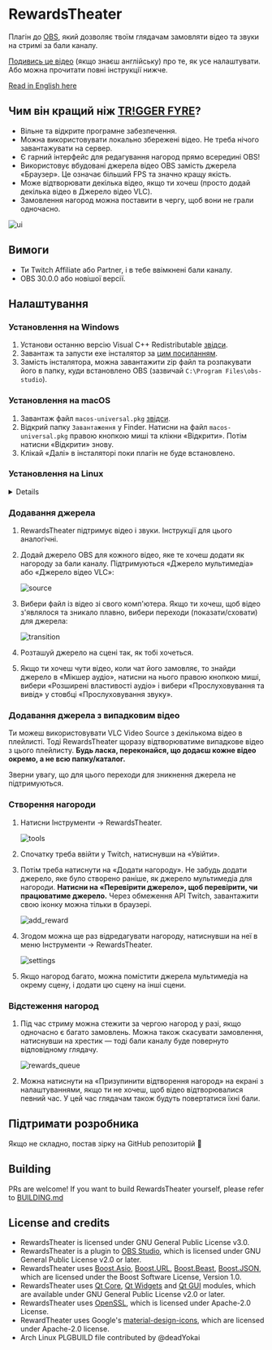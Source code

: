 # RewardsTheater

Плагін до [OBS](https://obsproject.com/), який дозволяє твоїм глядачам замовляти відео та звуки на стримі за бали каналу.

[Подивись це відео](https://youtu.be/-0evZCAlXVU) (якщо знаєш англійську) про те, як усе налаштувати. 
Або можна прочитати повні інструкції нижче.

[Read in English here](README.md)

## Чим він кращий ніж [TR!GGER FYRE](https://overlays.thefyrewire.com/widgets/triggerfyre/)?

- Вільне та відкрите програмне забезпечення.
- Можна використовувати локально збережені відео. Не треба нічого завантажувати на сервер.
- Є гарний інтерфейс для редагування нагород прямо всередині OBS!
- Використовує вбудовані джерела відео OBS замість джерела «Браузер». Це означає більший FPS та значно кращу якість.
- Може відтворювати декілька відео, якщо ти хочеш (просто додай декілька відео в Джерело відео VLC).
- Замовлення нагород можна поставити в чергу, щоб вони не грали одночасно.

![ui](readme_images/ui_uk.png)

## Вимоги
- Ти Twitch Affiliate або Partner, і в тебе ввімкнені бали каналу.
- OBS 30.0.0 або новішої версії.

## Налаштування
### Установлення на Windows
1. Установи останню версію Visual C++ Redistributable [звідси](https://aka.ms/vs/17/release/vc_redist.x64.exe).
2. Завантаж та запусти exe інсталятор за [цим посиланням](https://github.com/gottagofaster236/RewardsTheater/releases/latest).
3. Замість інсталятора, можна завантажити zip файл та розпакувати його в папку, куди встановлено OBS (зазвичай `C:\Program Files\obs-studio`).

### Установлення на macOS
1. Завантаж файл `macos-universal.pkg` [звідси](https://github.com/gottagofaster236/RewardsTheater/releases/latest).
2. Відкрий папку `Завантаження` у Finder. Натисни на файл `macos-universal.pkg` правою кнопкою миші та клікни «Відкрити». Потім натисни «Відкрити» знову. 
3. Клікай «Далі» в інсталяторі поки плагін не буде встановлено.

### Установлення на Linux
<details>

+ #### **Debian/Ubuntu**
  Для Ubuntu та інших дистрибутивів, заснованих на Debian, можна завантажити deb файл за [цим посиланням](https://github.com/gottagofaster236/RewardsTheater/releases/latest). Потім установи його наступним чином:
  ```
  sudo dpkg -i /path/to/deb/file
  ```

+ #### **Flathub**
  Можна встановити RewardsTheater через Flathub таким чином:
  ```
  flatpak install flathub com.obsproject.Studio.Plugin.RewardsTheater
  ```

+ #### **Arch Linux**
  ```
  sudo pacman -S --needed base-devel
  git clone https://github.com/gottagofaster236/RewardsTheater
  cd RewardsTheater
  makepkg -si
  ```
</details>

### Додавання джерела
1. RewardsTheater підтримує відео і звуки. Інструкції для цього аналогічні.
2. Додай джерело OBS для кожного відео, яке те хочеш додати як нагороду за бали каналу. Підтримуються «Джерело мультимедіа» або «Джерело відео VLC»:
   
   ![source](readme_images/source_uk.png)
3. Вибери файл із відео зі свого комп'ютера. Якщо ти хочеш, щоб відео з'являлося та зникало плавно, вибери переходи (показати/сховати) для джерела:
   
   ![transition](readme_images/transition_uk.png)
4. Розташуй джерело на сцені так, як тобі хочеться.
5. Якщо ти хочеш чути відео, коли чат його замовляє, то знайди джерело в «Мікшер аудіо», натисни на нього правою кнопкою миші, вибери «Розширені властивості аудіо» і вибери «Прослуховування та вивід» у стовбці «Прослуховування звуку».

### Додавання джерела з випадковим відео
Ти можеш використовувати VLC Video Source з декількома відео в плейлисті. Тоді RewardsTheater щоразу відтворюватиме випадкове відео з цього плейлисту.
**Будь ласка, переконайся, що додаєш кожне відео окремо, а не всю папку/каталог.**

Зверни увагу, що для цього переходи для зникнення джерела не підтримуються.

### Створення нагороди

1. Натисни Інструменти → RewardsTheater.
   
   ![tools](readme_images/tools_uk.png)
2. Спочатку треба ввійти у Twitch, натиснувши на «Увійти».
3. Потім треба натиснути на «Додати нагороду». Не забудь додати джерело, яке було створено раніше, як джерело мультимедіа для нагороди. **Натисни на «Перевірити джерело», щоб перевірити, чи працюватиме джерело.** Через обмеження API Twitch, завантажити свою іконку можна тільки в браузері.
   
   ![add_reward](readme_images/add_reward_uk.png)

7. Згодом можна ще раз відредагувати нагороду, натиснувши на неї в меню Інструменти → RewardsTheater.

   ![settings](readme_images/settings_uk.png)

8. Якщо нагород багато, можна помістити джерела мультимедіа на окрему сцену, і додати цю сцену на інші сцени.

### Відстеження нагород
1. Під час стриму можна стежити за чергою нагород у разі, якщо одночасно є багато замовлень. Можна також скасувати замовлення, натиснувши на хрестик — тоді бали каналу буде повернуто відповідному глядачу.

   ![rewards_queue](readme_images/rewards_queue_uk.png)

2. Можна натиснути на «Призупинити відтворення нагород» на екрані з налаштуваннями, якщо ти не хочеш, щоб відео відтворювалися певний час. У цей час глядачам також будуть повертатися їхні бали.

## Підтримати розробника
Якщо не складно, постав зірку на GitHub репозиторій 🙂

## Building
PRs are welcome! If you want to build RewardsTheater yourself, please refer to [BUILDING.md](BUILDING.md)

## License and credits
- RewardsTheater is licensed under GNU General Public License v3.0. 
- RewardsTheater is a plugin to [OBS Studio](https://github.com/obsproject/obs-studio), which is licensed under GNU General Public License v2.0 or later.
- RewardsTheater uses [Boost.Asio](https://www.boost.org/doc/libs/1_83_0/doc/html/boost_asio.html), [Boost.URL](https://www.boost.org/doc/libs/1_83_0/libs/url/doc/html/index.html), [Boost.Beast](https://www.boost.org/doc/libs/1_83_0/libs/beast/doc/html/index.html), [Boost.JSON](https://www.boost.org/doc/libs/1_83_0/libs/json/doc/html/index.html), which are licensed under the Boost Software License, Version 1.0.
- RewardsTheater uses [Qt Core](https://doc.qt.io/qt-6/qtcore-index.html), [Qt Widgets](https://doc.qt.io/qt-6/qtwidgets-index.html) and [Qt GUI](https://doc.qt.io/qt-6/qtgui-index.html) modules, which are available under GNU General Public License v2.0 or later.
- RewardsTheater uses [OpenSSL](https://openssl.org/), which is licensed under Apache-2.0 License.
- RewardTheater uses Google's [material-design-icons](https://github.com/google/material-design-icons/tree/master), which are licensed under Apache-2.0 license.
- Arch Linux PLGBUILD file contributed by @deadYokai
